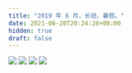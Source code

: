 ```yaml
---
title: "2019 年 6 月，长垣，暑假。"
date: 2021-06-20T20:24:28+08:00
hidden: true
draft: false
---
```


![](https://path-album-1306358676.cos.ap-beijing.myqcloud.com/201906_changyuan/01.JPG)
![](https://path-album-1306358676.cos.ap-beijing.myqcloud.com/201906_changyuan/02.JPG)
![](https://path-album-1306358676.cos.ap-beijing.myqcloud.com/201906_changyuan/03.JPG)
![](https://path-album-1306358676.cos.ap-beijing.myqcloud.com/201906_changyuan/04.JPG)

